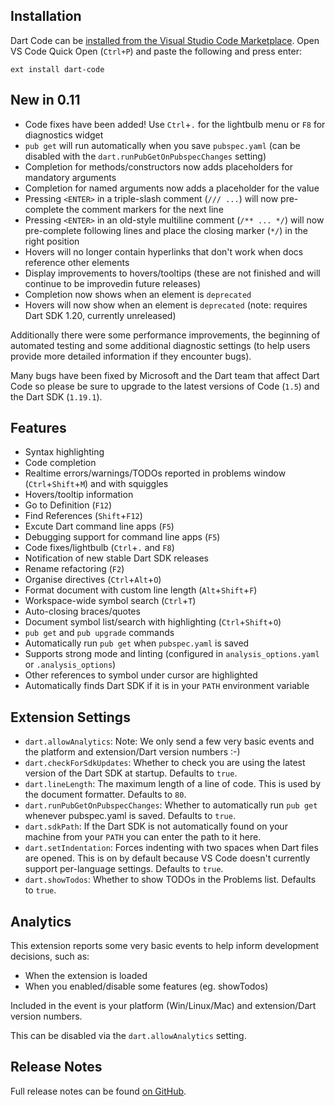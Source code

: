 ## Installation

Dart Code can be [installed from the Visual Studio Code Marketplace](https://marketplace.visualstudio.com/items?itemName=DanTup.dart-code). Open VS Code Quick Open (`Ctrl+P`) and paste the following and press enter:

    ext install dart-code

## New in 0.11

- Code fixes have been added! Use `Ctrl`+`.` for the lightbulb menu or `F8` for diagnostics widget 
- `pub get` will run automatically when you save `pubspec.yaml` (can be disabled with the `dart.runPubGetOnPubspecChanges` setting)
- Completion for methods/constructors now adds placeholders for mandatory arguments
- Completion for named arguments now adds a placeholder for the value
- Pressing `<ENTER>` in a triple-slash comment (`/// ...`)  will now pre-complete the comment markers for the next line
- Pressing `<ENTER>` in an old-style multiline comment (`/** ... */`) will now pre-complete following lines and place the closing marker (`*/`) in the right position
- Hovers will no longer contain hyperlinks that don't work when docs reference other elements
- Display improvements to hovers/tooltips (these are not finished and will continue to be improvedin future releases)
- Completion now shows when an element is `deprecated`
- Hovers will now show when an element is `deprecated` (note: requires Dart SDK 1.20, currently unreleased)

Additionally there were some performance improvements, the beginning of automated testing and some additional diagnostic settings (to help users provide more detailed information if they encounter bugs).

Many bugs have been fixed by Microsoft and the Dart team that affect Dart Code so please be sure to upgrade to the latest versions of Code (`1.5`) and the Dart SDK (`1.19.1`).

## Features

- Syntax highlighting
- Code completion
- Realtime errors/warnings/TODOs reported in problems window (`Ctrl`+`Shift`+`M`) and with squiggles
- Hovers/tooltip information
- Go to Definition (`F12`)
- Find References (`Shift`+`F12`)
- Excute Dart command line apps (`F5`)
- Debugging support for command line apps (`F5`)
- Code fixes/lightbulb (`Ctrl`+`.` and `F8`)
- Notification of new stable Dart SDK releases
- Rename refactoring (`F2`)
- Organise directives (`Ctrl`+`Alt`+`O`)
- Format document with custom line length (`Alt`+`Shift`+`F`)
- Workspace-wide symbol search (`Ctrl`+`T`)
- Auto-closing braces/quotes
- Document symbol list/search with highlighting (`Ctrl`+`Shift`+`O`)
- `pub get` and `pub upgrade` commands
- Automatically run `pub get` when `pubspec.yaml` is saved
- Supports strong mode and linting (configured in `analysis_options.yaml` or `.analysis_options`)
- Other references to symbol under cursor are highlighted
- Automatically finds Dart SDK if it is in your `PATH` environment variable

## Extension Settings

- `dart.allowAnalytics`: Note: We only send a few very basic events and the platform and extension/Dart version numbers :-)
- `dart.checkForSdkUpdates`: Whether to check you are using the latest version of the Dart SDK at startup. Defaults to `true`.
- `dart.lineLength`: The maximum length of a line of code. This is used by the document formatter. Defaults to `80`.
- `dart.runPubGetOnPubspecChanges`: Whether to automatically run `pub get` whenever pubspec.yaml is saved. Defaults to `true`.
- `dart.sdkPath`: If the Dart SDK is not automatically found on your machine from your `PATH` you can enter the path to it here.
- `dart.setIndentation`: Forces indenting with two spaces when Dart files are opened. This is on by default because VS Code doesn't currently support per-language settings. Defaults to `true`.
- `dart.showTodos`: Whether to show TODOs in the Problems list. Defaults to `true`.

## Analytics

This extension reports some very basic events to help inform development decisions, such as:

- When the extension is loaded
- When you enabled/disable some features (eg. showTodos)

Included in the event is your platform (Win/Linux/Mac) and extension/Dart version numbers.

This can be disabled via the `dart.allowAnalytics` setting.  

## Release Notes

Full release notes can be found [on GitHub](https://github.com/Dart-Code/Dart-Code/releases).
